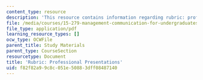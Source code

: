 ```yaml
---
content_type: resource
description: 'This resource contains information regarding rubric: professional presentations.'
file: /media/courses/15-279-management-communication-for-undergraduates-fall-2012/f82f82a99c8c051e50883dff08487140_MIT15_279F12_rubrcPrsnt.pdf
file_type: application/pdf
learning_resource_types: []
ocw_type: OCWFile
parent_title: Study Materials
parent_type: CourseSection
resourcetype: Document
title: 'Rubric: Professional Presentations'
uid: f82f82a9-9c8c-051e-5088-3dff08487140
---
```

